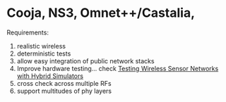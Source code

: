 # Cooja, NS3, Omnet++/Castalia, 

Requirements:
1. realistic wireless
2. deterministic tests
3. allow easy integration of public network stacks
4. Improve hardware testing... check [Testing Wireless Sensor Networks with Hybrid Simulators][1]
5. cross check across multiple RFs
6. support multitudes of phy layers

[1]: https://arxiv.org/abs/1602.01567

